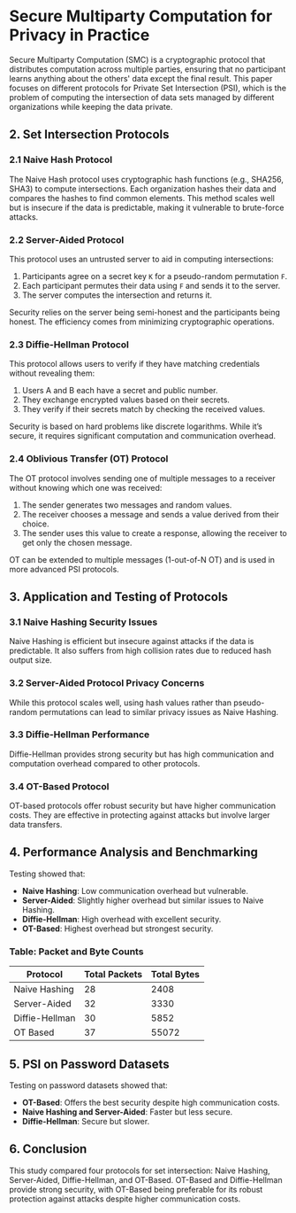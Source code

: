 # Secure Multiparty Computation for Privacy in Practice

Secure Multiparty Computation (SMC) is a cryptographic protocol that distributes computation across multiple parties, ensuring that no participant learns anything about the others' data except the final result. This paper focuses on different protocols for Private Set Intersection (PSI), which is the problem of computing the intersection of data sets managed by different organizations while keeping the data private.

## 2. Set Intersection Protocols

### 2.1 Naive Hash Protocol

The Naive Hash protocol uses cryptographic hash functions (e.g., SHA256, SHA3) to compute intersections. Each organization hashes their data and compares the hashes to find common elements. This method scales well but is insecure if the data is predictable, making it vulnerable to brute-force attacks.

### 2.2 Server-Aided Protocol

This protocol uses an untrusted server to aid in computing intersections:

1. Participants agree on a secret key `K` for a pseudo-random permutation `F`.
2. Each participant permutes their data using `F` and sends it to the server.
3. The server computes the intersection and returns it.

Security relies on the server being semi-honest and the participants being honest. The efficiency comes from minimizing cryptographic operations.

### 2.3 Diffie-Hellman Protocol

This protocol allows users to verify if they have matching credentials without revealing them:

1. Users A and B each have a secret and public number.
2. They exchange encrypted values based on their secrets.
3. They verify if their secrets match by checking the received values.

Security is based on hard problems like discrete logarithms. While it’s secure, it requires significant computation and communication overhead.

### 2.4 Oblivious Transfer (OT) Protocol

The OT protocol involves sending one of multiple messages to a receiver without knowing which one was received:

1. The sender generates two messages and random values.
2. The receiver chooses a message and sends a value derived from their choice.
3. The sender uses this value to create a response, allowing the receiver to get only the chosen message.

OT can be extended to multiple messages (1-out-of-N OT) and is used in more advanced PSI protocols.

## 3. Application and Testing of Protocols

### 3.1 Naive Hashing Security Issues

Naive Hashing is efficient but insecure against attacks if the data is predictable. It also suffers from high collision rates due to reduced hash output size.

### 3.2 Server-Aided Protocol Privacy Concerns

While this protocol scales well, using hash values rather than pseudo-random permutations can lead to similar privacy issues as Naive Hashing.

### 3.3 Diffie-Hellman Performance

Diffie-Hellman provides strong security but has high communication and computation overhead compared to other protocols.

### 3.4 OT-Based Protocol

OT-based protocols offer robust security but have higher communication costs. They are effective in protecting against attacks but involve larger data transfers.

## 4. Performance Analysis and Benchmarking

Testing showed that:

- **Naive Hashing**: Low communication overhead but vulnerable.
- **Server-Aided**: Slightly higher overhead but similar issues to Naive Hashing.
- **Diffie-Hellman**: High overhead with excellent security.
- **OT-Based**: Highest overhead but strongest security.

### Table: Packet and Byte Counts

| Protocol          | Total Packets | Total Bytes |
|-------------------|---------------|-------------|
| Naive Hashing     | 28            | 2408        |
| Server-Aided      | 32            | 3330        |
| Diffie-Hellman    | 30            | 5852        |
| OT Based          | 37            | 55072       |

## 5. PSI on Password Datasets

Testing on password datasets showed that:

- **OT-Based**: Offers the best security despite high communication costs.
- **Naive Hashing and Server-Aided**: Faster but less secure.
- **Diffie-Hellman**: Secure but slower.

## 6. Conclusion

This study compared four protocols for set intersection: Naive Hashing, Server-Aided, Diffie-Hellman, and OT-Based. OT-Based and Diffie-Hellman provide strong security, with OT-Based being preferable for its robust protection against attacks despite higher communication costs.

